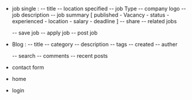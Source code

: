 - job single :
    -- title
    -- location specified
    -- job Type
    -- company logo
    -- job description
    -- job summary [
        published - Vacancy - status - experienced - location - salary - deadline
        ]
    -- share
    -- related jobs
    
    -- save job 
    -- apply job
    -- post job

- Blog :
    -- title
    -- category
    -- description
    -- tags 
    -- created
    -- auther

    -- search
    -- comments
    -- recent posts

- contact form
- home
- login

